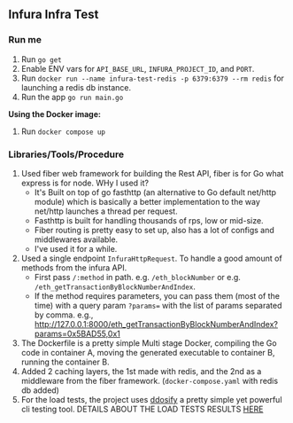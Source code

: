 ## Infura Infra Test

### Run me

1. Run ```go get```
2. Enable ENV vars for ```API_BASE_URL```, ```INFURA_PROJECT_ID```, and ```PORT```.
3. Run ```docker run --name infura-test-redis -p 6379:6379 --rm redis``` for launching a redis db instance.
3. Run the app ```go run main.go```

**Using the Docker image:**

1. Run ```docker compose up```

### Libraries/Tools/Procedure

1. Used fiber web framework for building the Rest API, fiber is for Go what express is for node.
   WHy I used it?
   - It's Built on top of go fasthttp (an alternative to Go default net/http module) which is basically a better implementation to the way net/http launches a thread per request.
   - Fasthttp is built for handling thousands of rps, low or mid-size.
   - Fiber routing is pretty easy to set up, also has a lot of configs and middlewares available.
   - I've used it for a while.
2. Used a single endpoint `InfuraHttpRequest`. To handle a good amount of methods from the infura API.
    - First pass ```/:method``` in path. e.g. ```/eth_blockNumber``` or e.g. ```/eth_getTransactionByBlockNumberAndIndex```.
    - If the method requires parameters, you can pass them (most of the time) with a query
      param ```?params=``` with the list of params separated by comma. e.g., http://127.0.0.1:8000/eth_getTransactionByBlockNumberAndIndex?params=0x5BAD55,0x1
3. The Dockerfile is a pretty simple Multi stage Docker, compiling the Go code in container A, moving the generated
   executable to container B, running the container B.
4. Added 2 caching layers, the 1st made with redis, and the 2nd as a middleware from the fiber framework. 
   (```docker-compose.yaml``` with redis db added)
5. For the load tests, the project uses [ddosify](https://github.com/ddosify/ddosify) a pretty simple yet powerful cli 
   testing tool. DETAILS ABOUT THE LOAD TESTS RESULTS [HERE](./report/Report.md)
   


   


